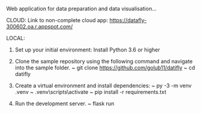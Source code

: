 Web application for data preparation and data visualisation...

CLOUD:
Link to non-complete cloud app: https://datafly-300602.oa.r.appspot.com/

LOCAL:
1. Set up your initial environment:
Install Python 3.6 or higher

2. Clone the sample repository using the following command and navigate into the sample folder. 
~ git clone https://github.com/golub11/datifly
~ cd datifly

3. Create a virtual environment and install dependencies:
~ py -3 -m venv .venv
~ .venv\scripts\activate
~ pip install -r requirements.txt

4. Run the development server.
~ flask run 
